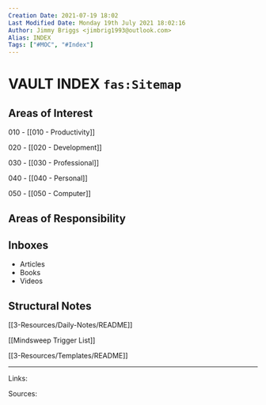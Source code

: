 ```yaml
---
Creation Date: 2021-07-19 18:02
Last Modified Date: Monday 19th July 2021 18:02:16
Author: Jimmy Briggs <jimbrig1993@outlook.com>
Alias: INDEX
Tags: ["#MOC", "#Index"]
---
```


# VAULT INDEX `fas:Sitemap`

## Areas of Interest

010 - [[010 - Productivity]]

020 - [[020 - Development]]

030 - [[030 - Professional]]

040 - [[040 - Personal]]

050 - [[050 - Computer]]

## Areas of Responsibility

## Inboxes

- Articles
- Books
- Videos

## Structural Notes

[[3-Resources/Daily-Notes/README]]

[[Mindsweep Trigger List]]

[[3-Resources/Templates/README]]


***

Links: 

Sources:


